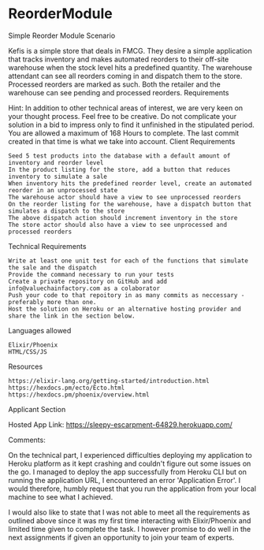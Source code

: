 # ReorderModule

Simple Reorder Module
Scenario

Kefis is a simple store that deals in FMCG. They desire a simple application that tracks inventory and makes automated reorders to their off-site warehouse when the stock level hits a predefined quantity. The warehouse attendant can see all reorders coming in and dispatch them to the store. Processed reorders are marked as such. Both the retailer and the warehouse can see pending and processed reorders.
Requirements

Hint: In addition to other technical areas of interest, we are very keen on your thought process. Feel free to be creative. Do not complicate your solution in a bid to impress only to find it unfinished in the stipulated period. You are allowed a maximum of 168 Hours to complete. The last commit created in that time is what we take into account.
Client Requirements

    Seed 5 test products into the database with a default amount of inventory and reorder level
    In the product listing for the store, add a button that reduces inventory to simulate a sale
    When inventory hits the predefined reorder level, create an automated reorder in an unprocessed state
    The warehouse actor should have a view to see unprocessed reorders
    On the reorder listing for the warehouse, have a dispatch button that simulates a dispatch to the store
    The above dispatch action should increment inventory in the store
    The store actor should also have a view to see unprocessed and processed reorders

Technical Requirements

    Write at least one unit test for each of the functions that simulate the sale and the dispatch
    Provide the command necessary to run your tests
    Create a private repository on GitHub and add info@valuechainfactory.com as a colaborator
    Push your code to that repoitory in as many commits as neccessary - preferably more than one.
    Host the solution on Heroku or an alternative hosting provider and share the link in the section below.

Languages allowed

    Elixir/Phoenix
    HTML/CSS/JS

Resources

    https://elixir-lang.org/getting-started/introduction.html
    https://hexdocs.pm/ecto/Ecto.html
    https://hexdocs.pm/phoenix/overview.html

Applicant Section

   Hosted App Link: https://sleepy-escarpment-64829.herokuapp.com/


Comments:

   On the technical part, I experienced difficulties deploying my application to Heroku platform as it kept crashing and couldn't figure out some issues on the go. I managed to deploy the app successfully from Heroku CLI but on running the application URL, I encountered an error 'Application Error'. I would therefore, humbly request that you run the application from your local machine to see what I achieved.

   I would also like to state that I was not able to meet all the requirements as outlined above since it was my first time interacting with Elixir/Phoenix and limited time given to complete the task. I however promise to do well in the next assignments if given an opportunity to join your team of experts.
